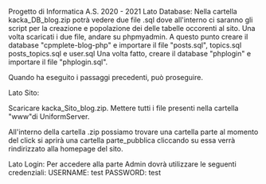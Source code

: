 Progetto di Informatica
A.S. 2020 - 2021
Lato Database:
Nella cartella kacka_DB_blog.zip potrà vedere due file .sql dove all'interno ci saranno gli script per la creazione e popolazione dei delle tabelle occorenti al sito.
Una volta scaricati i due file, andare su phpmyadmin.
A questo punto creare il database "cpmplete-blog-php" e importare il file "posts.sql", topics.sql  posts_topics.sql e user.sql
Una volta fatto, creare il database "phplogin" e importare il file "phplogin.sql".

Quando ha eseguito i passaggi precedenti, può proseguire.



Lato Sito:

Scaricare kacka_Sito_blog.zip.
Mettere tutti i file presenti nella cartella "www"di UniformServer.

All'interno della cartella .zip possiamo trovare una cartella parte al momento del click si aprirà una cartella parte_pubblica cliccando su essa verrà rindirizzato alla homepage del sito.


Lato Login:
Per accedere alla parte Admin dovrà utilizzare le seguenti credenziali:
USERNAME: test
PASSWORD: test

